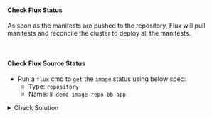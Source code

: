 #### Check Flux Status
As soon as the manifests are pushed to the repository, Flux will pull manifests and reconcile the cluster to deploy all the manifests.

<br>

#### Check Flux Source Status
- Run a `flux` cmd to `get` the `image` status using below spec:
    - Type: `repository`
    - Name: `8-demo-image-repo-bb-app`

<details><summary>Check Solution</summary>

```
flux reconcile source git flux-system

flux get images repository 8-demo-image-repo-bb-app
```{{exec}}

</details>

> Check the Message of Previous command, it should mention, `successful scan: found 1 tag`

<br>

#### Chekout the `Tag` found by `Flux ImageRepository`
- Run below command and check the response.
- It should display tag - `7.8.0`

```
kubectl -n flux-system get imagerepositories.image.toolkit.fluxcd.io 8-demo-image-repo-bb-app -o yaml | grep -i scanresult -A5
```

<br>

###### ****If you face any issue or have a new suggestion, please raise it here: [issues tracker](https://github.com/sidd-harth/fluxcd-tracker/issues)*